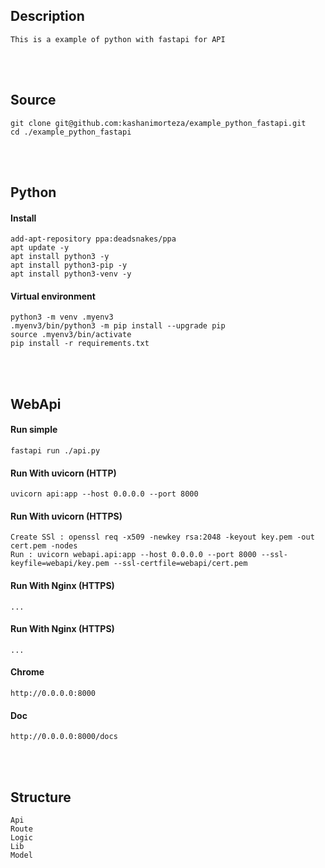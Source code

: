 <!---------------------------------------[Description]-->
## Description
    This is a example of python with fastapi for API



<!---------------------------------------[Install]-->
<br><br>

## Source 
    git clone git@github.com:kashanimorteza/example_python_fastapi.git
    cd ./example_python_fastapi



<!---------------------------------------[Python]-->
<br><br>

## Python

#### Install
    add-apt-repository ppa:deadsnakes/ppa
	apt update -y
	apt install python3 -y
	apt install python3-pip -y
	apt install python3-venv -y

#### Virtual environment 
	python3 -m venv .myenv3
	.myenv3/bin/python3 -m pip install --upgrade pip
	source .myenv3/bin/activate
	pip install -r requirements.txt



<!---------------------------------------[WebApi]-->
<br><br>

## WebApi

#### Run simple
	fastapi run ./api.py

#### Run With uvicorn (HTTP)
    uvicorn api:app --host 0.0.0.0 --port 8000

#### Run With uvicorn (HTTPS)
	Create SSl : openssl req -x509 -newkey rsa:2048 -keyout key.pem -out cert.pem -nodes
    Run : uvicorn webapi.api:app --host 0.0.0.0 --port 8000 --ssl-keyfile=webapi/key.pem --ssl-certfile=webapi/cert.pem

#### Run With Nginx (HTTPS)
	...

#### Run With Nginx (HTTPS)
	...

#### Chrome
	http://0.0.0.0:8000

#### Doc
	http://0.0.0.0:8000/docs

<!---------------------------------------[Structure]-->
<br><br>

## Structure
	Api
	Route
	Logic
	Lib
	Model